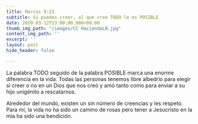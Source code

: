 ```yaml
---
title: Marcos 9:23
subtitle: Si puedes creer, al que cree TODO le es POSIBLE
date: 2020-03-12T23:00:00.000+00:00
thumb_img_path: "/images/CC HaciendaLN.jpg"
content_img_path: ''
excerpt: ''
layout: post
hide_header: false

---
```

La palabra TODO seguido de la palabra POSIBLE marca una enorme diferencia en la vida. Todas las personas tenemos libre albedrío para elegir si creer o no en un Dios que nos creó y amó tanto como para enviar a su hijo unigénito a rescatarnos.

Alrededor del mundo, existen un sin número de creencias y les respeto. Para mí, la vida no ha sido un camino de rosas pero tener a Jesucristo en  la mía ha sido una bendición.